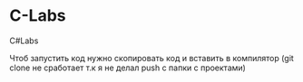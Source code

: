 # C-Labs
C#Labs

Чтоб запустить код нужно скопировать код и вставить в компилятор (git clone не сработает т.к я не делал push с папки с проектами)
